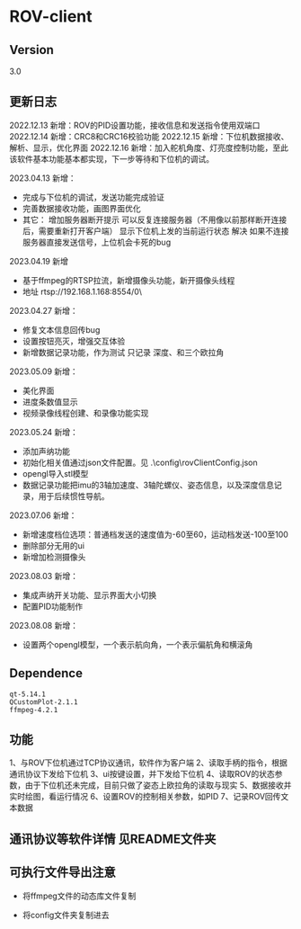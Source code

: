 # ROV-client

## Version
3.0

## 更新日志
2022.12.13 新增：ROV的PID设置功能，接收信息和发送指令使用双端口
2022.12.14 新增：CRC8和CRC16校验功能
2022.12.15 新增：下位机数据接收、解析、显示，优化界面
2022.12.16 新增：加入舵机角度、灯亮度控制功能，至此该软件基本功能基本都实现，下一步等待和下位机的调试。

2023.04.13 新增：
- 完成与下位机的调试，发送功能完成验证
- 完善数据接收功能，画图界面优化
- 其它：
  增加服务器断开提示
  可以反复连接服务器（不用像以前那样断开连接后，需要重新打开客户端）
  显示下位机上发的当前运行状态
  解决 如果不连接服务器直接发送信号，上位机会卡死的bug

2023.04.19 新增

- 基于ffmpeg的RTSP拉流，新增摄像头功能，新开摄像头线程
- 地址 rtsp://192.168.1.168:8554/0\

2023.04.27 新增：

- 修复文本信息回传bug
- 设置按钮亮灭，增强交互体验
- 新增数据记录功能，作为测试 只记录 深度、和三个欧拉角

2023.05.09 新增：
- 美化界面
- 进度条数值显示
- 视频录像线程创建、和录像功能实现

2023.05.24 新增：
- 添加声纳功能
- 初始化相关值通过json文件配置。见 .\config\rovClientConfig.json
- opengl导入stl模型
- 数据记录功能把imu的3轴加速度、3轴陀螺仪、姿态信息，以及深度信息记录，用于后续惯性导航。

2023.07.06 新增：

- 新增速度档位选项：普通档发送的速度值为-60至60，运动档发送-100至100
- 删除部分无用的ui
- 新增加检测摄像头

2023.08.03 新增：

- 集成声纳开关功能、显示界面大小切换
- 配置PID功能制作

2023.08.08 新增：

- 设置两个opengl模型，一个表示航向角，一个表示偏航角和横滚角

## Dependence

```
qt-5.14.1
QCustomPlot-2.1.1
ffmpeg-4.2.1
```

## 功能

1、与ROV下位机通过TCP协议通讯，软件作为客户端
2、读取手柄的指令，根据通讯协议下发给下位机
3、ui按键设置，并下发给下位机
4、读取ROV的状态参数，由于下位机还未完成，目前只做了姿态上欧拉角的读取与现实
5、数据接收并实时绘图，看运行情况
6、设置ROV的控制相关参数，如PID
7、记录ROV回传文本数据

## 通讯协议等软件详情 见README文件夹

## 可执行文件导出注意

- 将ffmpeg文件的动态库文件复制

- 将config文件夹复制进去





